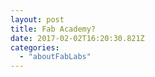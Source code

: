 ```yaml
---
layout: post
title: Fab Academy?
date: 2017-02-02T16:20:30.821Z
categories:
  - "aboutFabLabs"
---
```

